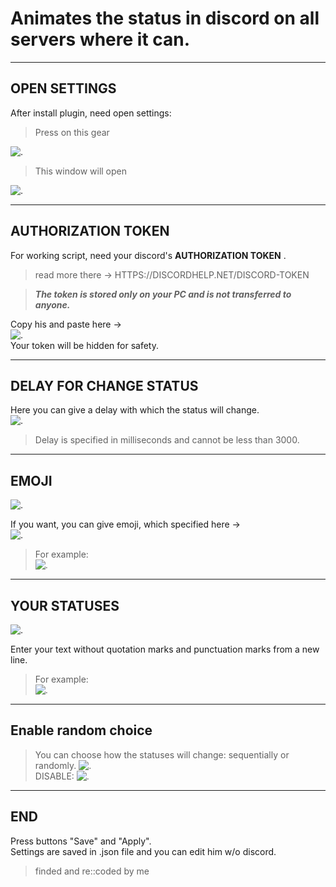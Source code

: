 # Animates the status in discord on all servers where it can.
____
## OPEN SETTINGS
After install plugin, need open settings:  
> Press on this gear  
> 
![.](https://i.imgur.com/N0U6pYt.png "settings")
> This window will open
> 
![.](https://i.imgur.com/XyW8wJB.png "settings")

____
## AUTHORIZATION TOKEN
For working script, need your discord's **AUTHORIZATION TOKEN** .  
> read more there -> HTTPS://DISCORDHELP.NET/DISCORD-TOKEN
>

> ***The token is stored only on your PC and is not transferred to anyone.***  
> 
Copy his and paste here ->  
![.](https://i.imgur.com/1uLGexH.png "token")  
Your token will be hidden for safety.
____  
## DELAY FOR CHANGE STATUS
Here you can give a delay with which the status will change.  
![.](https://i.imgur.com/9sWP0Br.png "delay")  
> Delay is specified in milliseconds and cannot be less than 3000.
>
____  
## EMOJI
![.](https://i.imgur.com/ekypMOk.png "emoji")  

If you want, you can give emoji, which specified here ->  
![.](https://i.imgur.com/J0r5UGu.png "emoji") 
> For example:  
> ![.](https://i.imgur.com/3JWVS1B.png "emoji")  
>
____ 
## YOUR STATUSES
![.](https://i.imgur.com/0uqabk1.png "status")  

Enter your text without quotation marks and punctuation marks from a new line.  
> For example:  
> ![.](https://i.imgur.com/3s1iXhi.png "status")   
> 
____
## Enable random choice
> You can choose how the statuses will change: sequentially or randomly.
> ![.](https://i.imgur.com/izRCEBn.png "choise")    
DISABLE:
> ![.](https://i.imgur.com/S3nTygV.png "")
____ 
## END
Press buttons "Save" and "Apply".  
Settings are saved in .json file and you can edit him w/o discord.

> finded and re::coded by me  
